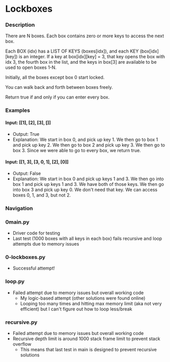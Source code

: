# Lockboxes

### Description

There are N boxes. Each box contains zero or more keys to access the next box.

Each BOX (idx) has a LIST OF KEYS (boxes[idx]), and each KEY (box[idx][key]) is an integer. If a key at box[idx][key] = 3, that key opens the box with idx 3, the fourth box in the list, and the keys in box[3] are available to be used to open boxes 1-N.

Initially, all the boxes except box 0 start locked.

You can walk back and forth between boxes freely.

Return true if and only if you can enter every box.

### Examples

#### Input: [[1], [2], [3], []]
- Output: True
- Explanation:
	We start in box 0, and pick up key 1.
	We then go to box 1 and pick up key 2.
	We then go to box 2 and pick up key 3.
	We then go to box 3.
	Since we were able to go to every box, we return true.

#### Input: [[1, 3], [3, 0, 1], [2], [0]]
- Output: False
- Explanation:
	We start in box 0 and pick up keys 1 and 3.
	We then go into box 1 and pick up keys 1 and 3. We have both of those keys.
	We then go into box 3 and pick up key 0. We don't need that key.
	We can access boxes 0, 1, and 3, but not 2.

### Navigation

### 0main.py
- Driver code for testing
- Last test (1000 boxes with all keys in each box) fails recursive and loop attempts due to memory issues

### 0-lockboxes.py
- Successful attempt!

### loop.py
- Failed attempt due to memory issues but overall working code
	- My logic-based attempt (other solutions were found online)
	- Looping too many times and hitting max memory limit (aka not very efficient) but I can't figure out how to loop less/break

### recursive.py
- Failed attempt due to memory issues but overall working code
- Recursive depth limit is around 1000 stack frame limit to prevent stack overflow
	- This means that last test in main is designed to prevent recursive solutions
